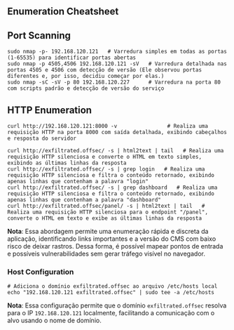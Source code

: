 ## Enumeration Cheatsheet


## Port Scanning

```
sudo nmap -p- 192.168.120.121   # Varredura simples em todas as portas (1-65535) para identificar portas abertas
sudo nmap -p 4505,4506 192.168.120.121 -sV   # Varredura detalhada nas portas 4505 e 4506 com detecção de versão (Ele observou portas diferentes e, por isso, decidiu começar por elas.)
sudo nmap -sC -sV -p 80 192.168.120.227      # Varredura na porta 80 com scripts padrão e detecção de versão do serviço
```

## HTTP Enumeration

```
curl http://192.168.120.121:8000 -v                # Realiza uma requisição HTTP na porta 8000 com saída detalhada, exibindo cabeçalhos e resposta do servidor
```

```
curl http://exfiltrated.offsec/ -s | html2text | tail   # Realiza uma requisição HTTP silenciosa e converte o HTML em texto simples, exibindo as últimas linhas da resposta
curl http://exfiltrated.offsec/ -s | grep login   # Realiza uma requisição HTTP silenciosa e filtra o conteúdo retornado, exibindo apenas linhas que contenham a palavra "login"
curl http://exfiltrated.offsec/ -s | grep dashboard   # Realiza uma requisição HTTP silenciosa e filtra o conteúdo retornado, exibindo apenas linhas que contenham a palavra "dashboard"
curl http://exfiltrated.offsec/panel/ -s | html2text | tail   # Realiza uma requisição HTTP silenciosa para o endpoint "/panel", converte o HTML em texto e exibe as últimas linhas da resposta
```

**Nota**: Essa abordagem permite uma enumeração rápida e discreta da aplicação, identificando links importantes e a versão do CMS com baixo risco de deixar rastros. Dessa forma, é possível mapear pontos de entrada e possíveis vulnerabilidades sem gerar tráfego visível no navegador.

### Host Configuration

```
# Adiciona o domínio exfiltrated.offsec ao arquivo /etc/hosts local
echo "192.168.120.121 exfiltrated.offsec" | sudo tee -a /etc/hosts
```

**Nota**: Essa configuração permite que o domínio `exfiltrated.offsec` resolva para o IP `192.168.120.121` localmente, facilitando a comunicação com o alvo usando o nome de domínio. 

